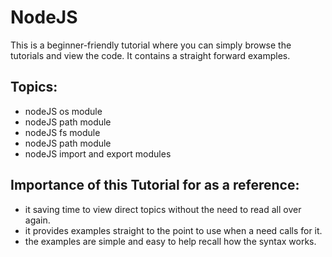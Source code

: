 # NodeJS
This is a beginner-friendly tutorial where you can simply browse the tutorials and view the code. It contains a straight forward examples.
## Topics:
* nodeJS os module
* nodeJS path module
* nodeJS fs module
* nodeJS path module
* nodeJS import and export modules
## Importance of this Tutorial for as a reference:
- it saving time to view direct topics without the need to read all over again.
- it provides examples straight to the point to use when a need calls for it.
- the examples are simple and easy to help recall how the syntax works.
